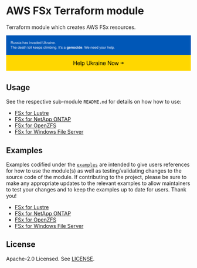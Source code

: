 # AWS FSx Terraform module

Terraform module which creates AWS FSx resources.

[![SWUbanner](https://raw.githubusercontent.com/vshymanskyy/StandWithUkraine/main/banner2-direct.svg)](https://github.com/vshymanskyy/StandWithUkraine/blob/main/docs/README.md)

## Usage

See the respective sub-module `README.md` for details on how how to use:

- [FSx for Lustre](https://github.com/clowdhaus/terraform-aws-fsx/tree/main/modules/lustre)
- [FSx for NetApp ONTAP](https://github.com/clowdhaus/terraform-aws-fsx/tree/main/modules/ontap)
- [FSx for OpenZFS](https://github.com/clowdhaus/terraform-aws-fsx/tree/main/modules/openzfs)
- [FSx for Windows File Server](https://github.com/clowdhaus/terraform-aws-fsx/tree/main/modules/windows)

## Examples

Examples codified under the [`examples`](https://github.com/clowdhaus/terraform-aws-fsx/tree/main/examples) are intended to give users references for how to use the module(s) as well as testing/validating changes to the source code of the module. If contributing to the project, please be sure to make any appropriate updates to the relevant examples to allow maintainers to test your changes and to keep the examples up to date for users. Thank you!

- [FSx for Lustre](https://github.com/clowdhaus/terraform-aws-fsx/tree/main/examples/lustre)
- [FSx for NetApp ONTAP](https://github.com/clowdhaus/terraform-aws-fsx/tree/main/examples/ontap)
- [FSx for OpenZFS](https://github.com/clowdhaus/terraform-aws-fsx/tree/main/examples/openzfs)
- [FSx for Windows File Server](https://github.com/clowdhaus/terraform-aws-fsx/tree/main/examples/windows)

<!-- BEGINNING OF PRE-COMMIT-TERRAFORM DOCS HOOK -->
<!-- END OF PRE-COMMIT-TERRAFORM DOCS HOOK -->

## License

Apache-2.0 Licensed. See [LICENSE](https://github.com/clowdhaus/terraform-aws-fsx/blob/main/LICENSE).

